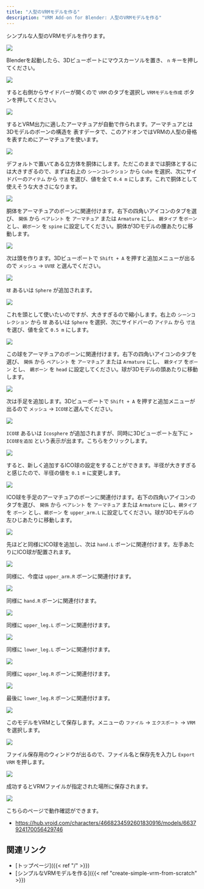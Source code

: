 ```yaml
---
title: "人型のVRMモデルを作る"
description: "VRM Add-on for Blender: 人型のVRMモデルを作る"
---
```


シンプルな人型のVRMモデルを作ります。

<img src="../../images/humanoid.gif">

Blenderを起動したら、3Dビューポートにマウスカーソルを置き、 `n` キーを押してください。

<img src="../images/humanoid1.png">

すると右側からサイドバーが開くので `VRM` のタブを選択し `VRMモデルを作成` ボタンを押してください。

<img src="../images/humanoid2.png">

するとVRM出力に適したアーマチュアが自動で作られます。アーマチュアとは3Dモデルのボーンの構造を
表すデータで、このアドオンではVRMの人型の骨格を表すためにアーマチュアを使います。

<img src="../images/humanoid3.png">

デフォルトで置いてある立方体を胴体にします。ただこのままでは胴体とするには大きすぎるので、まずは右上の `シーンコレクション` から `Cube` を選択、次にサイドバーの`アイテム` から `寸法` を選び、値を全て `0.4 m` にします。これで胴体として使えそうな大きさになります。

<img src="../images/humanoid4.png">

胴体をアーマチュアのボーンに関連付けます。右下の四角いアイコンのタブを選び、 `関係` から `ペアレント` を `アーマチュア` または `Armature` にし、 `親タイプ` を`ボーン` とし、`親ボーン` を `spine` に設定してください。胴体が3Dモデルの腰あたりに移動します。

<img src="../images/humanoid5.png">

次は頭を作ります。3Dビューポートで `Shift + A` を押すと追加メニューが出るので `メッシュ` → `UV球` と選んでください。

<img src="../images/humanoid6.png">

`球` あるいは `Sphere` が追加されます。

<img src="../images/humanoid7.png">

これを頭として使いたいのですが、大きすぎるので縮小します。右上の `シーンコレクション` から `球` あるいは `Sphere` を選択、次にサイドバーの `アイテム` から `寸法` を選び、値を全て `0.5 m` にします。

<img src="../images/humanoid8.png">

この球をアーマチュアのボーンに関連付けます。右下の四角いアイコンのタブを選び、 `関係` から `ペアレント` を `アーマチュア` または `Armature` にし、 `親タイプ` を`ボーン` とし、 `親ボーン` を `head` に設定してください。球が3Dモデルの頭あたりに移動します。

<img src="../images/humanoid9.png">

次は手足を追加します。3Dビューポートで `Shift + A` を押すと追加メニューが出るので `メッシュ` → `ICO球`と選んでください。

<img src="../images/humanoid10.png">

`ICO球` あるいは `Icosphere` が追加されますが、同時に3Dビューポート左下に `> ICO球を追加` という表示が出ます。こちらをクリックします。

<img src="../images/humanoid11.png">

すると、新しく追加するICO球の設定をすることができます。半径が大きすぎると感じたので、半径の値を `0.1 m` に変更します。

<img src="../images/humanoid12.png">

ICO球を手足のアーマチュアのボーンに関連付けます。右下の四角いアイコンのタブを選び、 `関係` から `ペアレント` を `アーマチュア` または `Armature` にし、`親タイプ`を `ボーン` とし、`親ボーン` を `upper_arm.L` に設定してください。球が3Dモデルの左ひじあたりに移動します。

<img src="../images/humanoid13.png">

先ほどと同様にICO球を追加し、次は `hand.L` ボーンに関連付けます。左手あたりにICO球が配置されます。

<img src="../images/humanoid14.png">

同様に、今度は `upper_arm.R` ボーンに関連付けます。

<img src="../images/humanoid15.png">

同様に `hand.R` ボーンに関連付けます。

<img src="../images/humanoid16.png">

同様に `upper_leg.L` ボーンに関連付けます。

<img src="../images/humanoid17.png">

同様に `lower_leg.L` ボーンに関連付けます。

<img src="../images/humanoid18.png">

同様に `upper_leg.R` ボーンに関連付けます。

<img src="../images/humanoid19.png">

最後に `lower_leg.R` ボーンに関連付けます。

<img src="../images/humanoid20.png">

このモデルをVRMとして保存します。メニューの `ファイル` → `エクスポート` → `VRM` を選択します。

<img src="../images/simple2.png">

ファイル保存用のウィンドウが出るので、ファイル名と保存先を入力し `Export VRM` を押します。

<img src="../images/simple3.png">

成功するとVRMファイルが指定された場所に保存されます。

<img src="../../images/humanoid.gif">

こちらのページで動作確認ができます。

- https://hub.vroid.com/characters/4668234592601830916/models/6637924170056429746

## 関連リンク

- [トップページ]({{< ref "/" >}})
- [シンプルなVRMモデルを作る]({{< ref "create-simple-vrm-from-scratch" >}})
